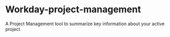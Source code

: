 # Workday-project-management
A Project Management tool to summarize key information about your active project
